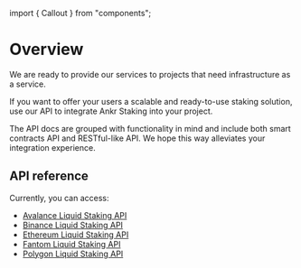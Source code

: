 import { Callout } from "components";

# Overview

We are ready to provide our services to projects that need infrastructure as a service.

If you want to offer your users a scalable and ready-to-use staking solution, use our API to integrate Ankr Staking into your project.

<Callout>
The API docs are grouped with functionality in mind and include both smart contracts API and RESTful-like API. We hope this way alleviates your integration experience.
</Callout>

## API reference
Currently, you can access:
* [Avalance Liquid Staking API](/staking/for-integrators/smart-contract-api/avax-api/)
* [Binance Liquid Staking API](/staking/for-integrators/smart-contract-api/bnb-api/)
* [Ethereum Liquid Staking API](/staking/for-integrators/smart-contract-api/eth-api/)
* [Fantom Liquid Staking API](/staking/for-integrators/smart-contract-api/ftm-api/)
* [Polygon Liquid Staking API](/staking/for-integrators/smart-contract-api/matic-api/)